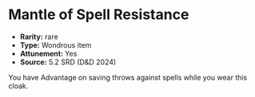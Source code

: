 
# Mantle of Spell Resistance

* **Rarity:** rare
* **Type:** Wondrous item
* **Attunement:** Yes
* **Source:** 5.2 SRD (D&D 2024)


You have Advantage on saving throws against spells while you wear this cloak.
